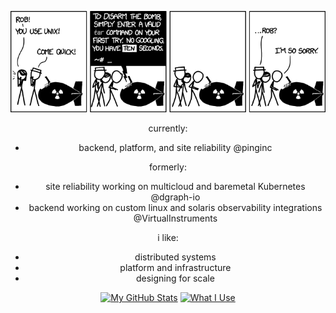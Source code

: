 <center>
  
![tar](./tar.png)

currently:
- backend, platform, and site reliability @pinginc

formerly:
- site reliability working on multicloud and baremetal Kubernetes @dgraph-io
- backend working on custom linux and solaris observability integrations @VirtualInstruments
  
i like:
- distributed systems
- platform and infrastructure
- designing for scale

[![My GitHub Stats](https://github-readme-stats.vercel.app/api?username=roshbhatia&count_private=true&hide=stars,contribs&hide_rank=true&include_all_commits=true)](https://github.com/anuraghazra/github-readme-stats) [![What I Use](https://github-readme-stats.vercel.app/api/top-langs/?username=roshbhatia&hide_progress=true)](https://github.com/anuraghazra/github-readme-stats)
</center>
